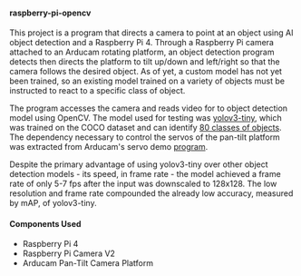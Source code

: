 #### raspberry-pi-opencv

This project is a program that directs a camera to point at an object using AI object detection and a Raspberry Pi 4. Through a Raspberry Pi camera attached to an Arducam rotating platform, an object detection program detects then directs the platform to tilt up/down and left/right so that the camera follows the desired object.  As of yet, a custom model has not yet been trained, so an existing model trained on a variety of objects must be instructed to react to a specific class of object. 

The program accesses the camera and reads video for to object detection model using OpenCV. The model used for testing was [yolov3-tiny](https://pjreddie.com/darknet/yolo/), which was trained on the COCO dataset and can identify [80 classes of objects](https://github.com/pjreddie/darknet/blob/master/data/coco.names). The dependency necessary to control the servos of the pan-tilt platform was extracted from Arducam's servo demo [program](https://github.com/ArduCAM/PCA9685). 

Despite the primary advantage of using yolov3-tiny over other object detection models - its speed, in frame rate - the model achieved a frame rate of only 5-7 fps after the input was downscaled to 128x128. The low resolution and frame rate compounded the already low accuracy, measured by mAP, of yolov3-tiny.

#### Components Used
- Raspberry Pi 4
- Raspberry Pi Camera V2
- Arducam Pan-Tilt Camera Platform
